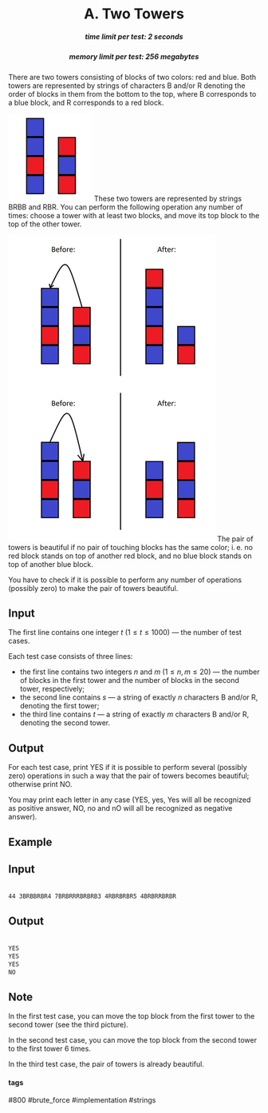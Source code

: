 <h1 style='text-align: center;'> A. Two Towers</h1>

<h5 style='text-align: center;'>time limit per test: 2 seconds</h5>
<h5 style='text-align: center;'>memory limit per test: 256 megabytes</h5>

There are two towers consisting of blocks of two colors: red and blue. Both towers are represented by strings of characters B and/or R denoting the order of blocks in them from the bottom to the top, where B corresponds to a blue block, and R corresponds to a red block.

 ![](images/ca3bc5b805f5b767905202c5ac882b2e8e2f7ead.png) These two towers are represented by strings BRBB and RBR. You can perform the following operation any number of times: choose a tower with at least two blocks, and move its top block to the top of the other tower.

 ![](images/e2c2ac5f9c3bf8a08a98d36ef0e398d67bf174fd.png) ![](images/1aef55eab166519c5e6d5a5c4f508f43e9cfdd6d.png) The pair of towers is beautiful if no pair of touching blocks has the same color; i. e. no red block stands on top of another red block, and no blue block stands on top of another blue block.

You have to check if it is possible to perform any number of operations (possibly zero) to make the pair of towers beautiful.

## Input

The first line contains one integer $t$ ($1 \le t \le 1000$) — the number of test cases.

Each test case consists of three lines:

* the first line contains two integers $n$ and $m$ ($1 \le n, m \le 20$) — the number of blocks in the first tower and the number of blocks in the second tower, respectively;
* the second line contains $s$ — a string of exactly $n$ characters B and/or R, denoting the first tower;
* the third line contains $t$ — a string of exactly $m$ characters B and/or R, denoting the second tower.
## Output

For each test case, print YES if it is possible to perform several (possibly zero) operations in such a way that the pair of towers becomes beautiful; otherwise print NO.

You may print each letter in any case (YES, yes, Yes will all be recognized as positive answer, NO, no and nO will all be recognized as negative answer).

## Example

## Input


```

44 3BRBBRBR4 7BRBRRRBRBRB3 4RBRBRBR5 4BRBRRBRBR
```
## Output


```

YES
YES
YES
NO

```
## Note

In the first test case, you can move the top block from the first tower to the second tower (see the third picture).

In the second test case, you can move the top block from the second tower to the first tower $6$ times.

In the third test case, the pair of towers is already beautiful.



#### tags 

#800 #brute_force #implementation #strings 